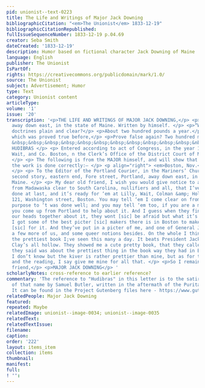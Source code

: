```yaml
---
pid: unionist--text-0223
title: The Life and Writings of Major Jack Downing
bibliographicCitation: "<em>The Unionist</em> 1833-12-19"
bibliographicCitationRepublished: 
fullIssueSequenceNumber: 1833-12-19 p.04.69
creator: Seba Smith
dateCreated: '1833-12-19'
description: Humor based on fictional character Jack Downing of Maine
language: English
publisher: The Unionist
IsPartOf: 
rights: https://creativecommons.org/publicdomain/mark/1.0/
source: The Unionist
subject: Advertisement; Humor
type: Text
category: Unionist content
articleType: 
volume: '1'
issue: '20'
transcription: '<p>THE LIFE AND WRITINGS OF MAJOR JACK DOWNING,</p> <p> OF Downingville,
  away down east, in the state of Maine. Written by himself. </p> <p>“What makes all
  doctrines plain and clear?</p> <p>About two hundred pounds a year.</p> <p>And that
  which was proved true before,</p> <p>Prove false again? Two hundred more.”</p> <p>
  &nbsp;&nbsp;&nbsp;&nbsp;&nbsp;&nbsp;&nbsp;&nbsp;&nbsp;&nbsp;&nbsp;&nbsp;&nbsp;&nbsp;&nbsp;&nbsp;&nbsp;&nbsp;&nbsp;&nbsp;&nbsp;&nbsp;&nbsp;&nbsp;&nbsp;&nbsp;&nbsp;&nbsp;&nbsp;&nbsp;&nbsp;&nbsp;&nbsp;&nbsp;&nbsp;
  HUDIBRAS </p> <p> Entered according to act of Congress, in the year 1833, by Lilly,
  Wait, and Co. Boston, n the Clerk’s Office of the District Court of Massachusetts.
  </p> <p> The following is from the MAJOR himself, and will show that he is satisfied
  the work is done correctly:— </p> <p align="right"> <em>Boston, Nov.</em> 6, 1833
  </p> <p> To the Editor of the Portland Courier, in the Mariners’ Church building,
  second story, eastern end, Fore street, Portland, away down east, in the state of
  Maine. </p> <p> My dear old friend, I wish you would give notice to all the folks,
  from Madawaska clear to South Carolina, nullifiers and all, that I’ve got my book
  done at last, and it’s ready for ‘em at Lilly, Wait, Colman &amp; Holden’s Bookstore,
  121, Washington street, Boston. You may tell ‘em I come clear on from Washington,
  purpose to ‘t was done well; and you may tell ‘em too, if you are a mind to, that
  you come up from Portland to help about it. And I guess when they find that we put
  our heads together about it, they wont [sic] be afraid but what it’s done right.
  I got some of the best picter [sic] makers there is in Boston to make some picters
  [sic] for it. And they’ve put in a picter of me, and one of General Jackson, and
  a few more of us, and some queer notions besides. On the whole I think it’s about
  the prettiest book I;ve seen this many a day. It beats President Jackson’s and Mr.
  Clay’s all hollow. They showed me a cute pretty book, that they called the Token,
  they said was about the prettiest thing in the book way they had in Boston, and
  I don’t know but the kiver is rather prettier than mine, but as for the picters
  and the reading, I say give me mine for all that. </p> <p>So I remain your loving
  friend,</p> <p>MAJOR JACK DOWNING</p> '
scholarlyNotes: cross-reference to earlier reference?
commentary: 'The reference to "Hudibras" in this letter is to the satiricial poem
  of that name by Samuel Butler, written in the aftermath of the Puritan Revolution.
  It can be found in the Project Gutenberg files here - https://www.gutenberg.org/ebooks/4937 '
relatedPeople: Major Jack Downing
featured: 
repeated: Maybe
relatedImage: unionist--image-0034; unionist--image-0035
relatedText: 
relatedTextIssue: 
filename: 
caption: 
order: '222'
layout: items_item
collection: items
thumbnail: 
manifest: 
full: 
! '': 
---
```


